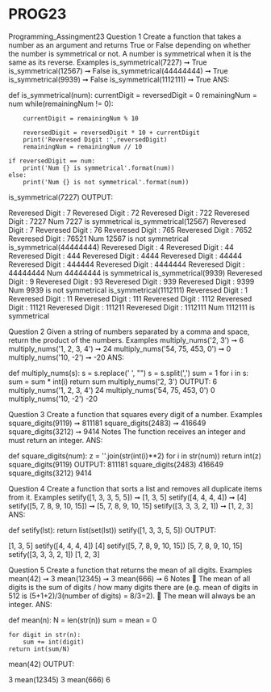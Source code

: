 # PROG23

Programming_Assingment23
Question 1
Create a function that takes a number as an argument and returns True or False depending
on whether the number is symmetrical or not. A number is symmetrical when it is the same as
its reverse.
Examples
is_symmetrical(7227) ➞ True
is_symmetrical(12567) ➞ False
is_symmetrical(44444444) ➞ True
is_symmetrical(9939) ➞ False
is_symmetrical(1112111) ➞ True
ANS:

def is_symmetrical(num):
    currentDigit = reversedDigit = 0
    remainingNum = num
    while(remainingNum != 0):

        currentDigit = remainingNum % 10

        reversedDigit = reversedDigit * 10 + currentDigit
        print('Reveresed Digit :',reversedDigit)
        remainingNum = remainingNum // 10

    if reversedDigit == num:
        print('Num {} is symmetrical'.format(num))
    else:
        print('Num {} is not symmetrical'.format(num)) 
is_symmetrical(7227)
OUTPUT:

Reveresed Digit : 7
Reveresed Digit : 72
Reveresed Digit : 722
Reveresed Digit : 7227
Num 7227 is symmetrical
is_symmetrical(12567)
Reveresed Digit : 7
Reveresed Digit : 76
Reveresed Digit : 765
Reveresed Digit : 7652
Reveresed Digit : 76521
Num 12567 is not symmetrical
is_symmetrical(44444444)
Reveresed Digit : 4
Reveresed Digit : 44
Reveresed Digit : 444
Reveresed Digit : 4444
Reveresed Digit : 44444
Reveresed Digit : 444444
Reveresed Digit : 4444444
Reveresed Digit : 44444444
Num 44444444 is symmetrical
is_symmetrical(9939)
Reveresed Digit : 9
Reveresed Digit : 93
Reveresed Digit : 939
Reveresed Digit : 9399
Num 9939 is not symmetrical
is_symmetrical(1112111)
Reveresed Digit : 1
Reveresed Digit : 11
Reveresed Digit : 111
Reveresed Digit : 1112
Reveresed Digit : 11121
Reveresed Digit : 111211
Reveresed Digit : 1112111
Num 1112111 is symmetrical

Question 2
Given a string of numbers separated by a comma and space, return the product of the
numbers.
Examples
multiply_nums('2, 3') ➞ 6
multiply_nums('1, 2, 3, 4') ➞ 24
multiply_nums('54, 75, 453, 0') ➞ 0
multiply_nums('10, -2') ➞ -20
ANS:

def multiply_nums(s):
    s = s.replace(' ', "")
    s = s.split(',')
    sum = 1
    for i in s:
        sum = sum * int(i)
    return sum
multiply_nums('2, 3')
OUTPUT:
6
multiply_nums('1, 2, 3, 4')
24
multiply_nums('54, 75, 453, 0')
0
multiply_nums('10, -2') 
-20

Question 3
Create a function that squares every digit of a number.
Examples
square_digits(9119) ➞ 811181
square_digits(2483) ➞ 416649
square_digits(3212) ➞ 9414
Notes
The function receives an integer and must return an integer.
ANS:

def square_digits(num):
    z = ''.join(str(int(i)**2) for i in str(num))
    return int(z)
square_digits(9119)
OUTPUT:
811181
square_digits(2483)
416649
square_digits(3212)
9414

Question 4
Create a function that sorts a list and removes all duplicate items from it.
Examples
setify([1, 3, 3, 5, 5]) ➞ [1, 3, 5]
setify([4, 4, 4, 4]) ➞ [4]
setify([5, 7, 8, 9, 10, 15]) ➞ [5, 7, 8, 9, 10, 15]
setify([3, 3, 3, 2, 1]) ➞ [1, 2, 3]
ANS:

def setify(lst):
    return list(set(lst))
setify([1, 3, 3, 5, 5])
OUTPUT:

[1, 3, 5]
setify([4, 4, 4, 4])
[4]
setify([5, 7, 8, 9, 10, 15])
[5, 7, 8, 9, 10, 15]
setify([3, 3, 3, 2, 1])
[1, 2, 3]

Question 5
Create a function that returns the mean of all digits.
Examples
mean(42) ➞ 3
mean(12345) ➞ 3
mean(666) ➞ 6
Notes
 The mean of all digits is the sum of digits / how many digits there are (e.g. mean of digits in
512 is (5+1+2)/3(number of digits) = 8/3=2).
 The mean will always be an integer.
ANS:

def mean(n): 
    N = len(str(n)) 
    sum = mean = 0
    
    for digit in str(n):
        sum += int(digit)       
    return int(sum/N)
mean(42)
OUTPUT:

3
mean(12345)
3
mean(666)
6
